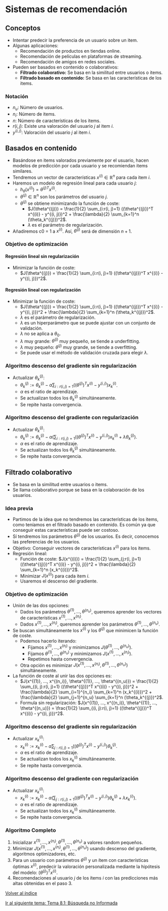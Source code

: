 # Sistemas de recomendación
## Conceptos
- Intentar predecir la preferencia de un usuario sobre un item.
- Algunas aplicaciones:
  - Recomendación de productos en tiendas online.
  - Recomendación de películas en plataformas de streaming.
  - Recomendación de amigos en redes sociales.
- Pueden ser basados en contenido o colaborativos:
  - **Filtrado colaborativo:** Se basa en la similitud entre usuarios o items.
  - **Filtrado basado en contenido:** Se basa en las características de los items.
### Notación
- $n_u$: Número de usuarios.
- $n_i$: Número de items.
- $n$: Número de características de los items.
- $r(i, j)$: Existe una valoración del usuario $j$ al item $i$.
- $y^{(i, j)}$: Valoración del usuario $j$ al item $i$.

## Basados en contenido
- Basándose en items valorados previamente por el usuario, hacen modelos de predicción por cada usuario y se recomiendan items similares.
- Tendremos un vector de características $x^{(i)} \in \mathbb{R}^n$ para cada item $i$.
- Haremos un modelo de regresión lineal para cada usuario $j$:
  - $h_\theta(x^{(i)}) = \theta^{(j)T} x^{(i)}$.
  - $\theta^{(j)} \in \mathbb{R}^n$ son los parámetros del usuario $j$.
  - $\theta^{(j)}$ se obtiene minimizando la función de coste:
    - $J(\theta^{(j)}) = \frac{1}{2} \sum_{i:r(i, j)=1} ((\theta^{(j)})^T x^{(i)} - y^{(i, j)})^2 + \frac{\lambda}{2} \sum_{k=1}^n (\theta_k^{(j)})^2$.
    - $\lambda$ es el parámetro de regularización.
- Añadiremos c0 = 1 a $x^{(i)}$. Así, $\theta^{(j)}$ será de dimensión $n+1$.

### Objetivo de optimización
#### Regresión lineal sin regularización
- Minimizar la función de coste:
  - $J(\theta^{(j)}) = \frac{1}{2} \sum_{i:r(i, j)=1} ((\theta^{(j)})^T x^{(i)} - y^{(i, j)})^2$.

#### Regresión lineal con regularización
- Minimizar la función de coste:
  - $J(\theta^{(j)}) = \frac{1}{2} \sum_{i:r(i, j)=1} ((\theta^{(j)})^T x^{(i)} - y^{(i, j)})^2 + \frac{\lambda}{2} \sum_{k=1}^n (\theta_k^{(j)})^2$.
  - $\lambda$ es el parámetro de regularización.
  - $\lambda$ es un hiperparámetro que se puede ajustar con un conjunto de validación.
  - $\lambda$ no se aplica a $\theta_0$.
  - $\lambda$ muy grande: $\theta^{(j)}$ muy pequeño, se tiende a underfitting.
  - $\lambda$ muy pequeño: $\theta^{(j)}$ muy grande, se tiende a overfitting.
  - Se puede usar el método de validación cruzada para elegir $\lambda$.

### Algoritmo descenso del gradiente sin regularización
- Actualizar $\theta_k^{(j)}$:
  - $\theta_k^{(j)} := \theta_k^{(j)} - \alpha \sum_{i:r(i, j)=1} ((\theta^{(j)})^T x^{(i)} - y^{(i, j)}) x_k^{(i)}$.
  - $\alpha$ es el ratio de aprendizaje.
  - Se actualizan todos los $\theta_k^{(j)}$ simultáneamente.
  - Se repite hasta convergencia.

### Algoritmo descenso del gradiente con regularización
- Actualizar $\theta_k^{(j)}$:
  - $\theta_k^{(j)} := \theta_k^{(j)} - \alpha \left( \sum_{i:r(i, j)=1} ((\theta^{(j)})^T x^{(i)} - y^{(i, j)}) x_k^{(i)} + \lambda \theta_k^{(j)} \right)$.
  - $\alpha$ es el ratio de aprendizaje.
  - Se actualizan todos los $\theta_k^{(j)}$ simultáneamente.
  - Se repite hasta convergencia.

## Filtrado colaborativo
- Se basa en la similitud entre usuarios o items.
- Se llama colaborativo porque se basa en la colaboración de los usuarios.

### Idea previa
- Partimos de la idea que no tendremos las características de los items, como teníamos en el filtrado basado en contenido. Es común ya que conseguir estas características puede ser costoso.
- Sí tendremos los parámetros $\theta^{(j)}$ de los usuarios. Es decir, conocemos las preferencias de los usuarios.
- Objetivo: Conseguir vectores de características $x^{(i)}$ para los items.
- Regresión lineal:
  - Función de coste: $J(x^{(i)}) = \frac{1}{2} \sum_{j:r(i, j)=1} ((\theta^{(j)})^T x^{(i)} - y^{(i, j)})^2 + \frac{\lambda}{2} \sum_{k=1}^n (x_k^{(i)})^2$.
  - Minimizar $J(x^{(i)})$ para cada item $i$.
  - Usaremos el descenso del gradiente.

### Objetivo de optimización
- Unión de las dos opciones:
  - Dados los parámetros $\theta^{(1)}, …, \theta^{(n_u)}$, queremos aprender los vectores de características $x^{(1)}, …, x^{(n_i)}$.
  - Dados $x^{(1)}, …, x^{(n_i)}$, queremos aprender los parámetros $\theta^{(1)}, …, \theta^{(n_u)}$.
- Se buscan simultáneamente los $x^{(i)}$ y los $\theta^{(j)}$ que minimicen la función de coste.
  - Podemos hacerlo iterando:
    - Fijamos $x^{(1)}, …, x^{(n_i)}$ y minimizamos $J(\theta^{(1)}, …, \theta^{(n_u)})$.
    - Fijamos $\theta^{(1)}, …, \theta^{(n_u)}$ y minimizamos $J(x^{(1)}, …, x^{(n_i)})$.
    - Repetimos hasta convergencia.
  - Otra opción es minimizar $J(x^{(1)}, …, x^{(n_i)}, \theta^{(1)}, …, \theta^{(n_u)})$ simultáneamente.
- La función de coste al unir las dos opciones es:
  - $J(x^{(1)}, …, x^{(n_i)}, \theta^{(1)}, …, \theta^{(n_u)}) = \frac{1}{2} \sum_{(i, j):r(i, j)=1} ((\theta^{(j)})^T x^{(i)} - y^{(i, j)})^2 + \frac{\lambda}{2} \sum_{i=1}^{n_i} \sum_{k=1}^n (x_k^{(i)})^2 + \frac{\lambda}{2} \sum_{j=1}^{n_u} \sum_{k=1}^n (\theta_k^{(j)})^2$. 
  - Formula sin regularización: $J(x^{(1)}, …, x^{(n_i)}, \theta^{(1)}, …, \theta^{(n_u)}) = \frac{1}{2} \sum_{(i, j):r(i, j)=1} ((\theta^{(j)})^T x^{(i)} - y^{(i, j)})^2$.

### Algoritmo descenso del gradiente sin regularización
- Actualizar $x_k^{(i)}$:
  - $x_k^{(i)} := x_k^{(i)} - \alpha \sum_{j:r(i, j)=1} ((\theta^{(j)})^T x^{(i)} - y^{(i, j)}) \theta_k^{(j)}$.
  - $\alpha$ es el ratio de aprendizaje.
  - Se actualizan todos los $x_k^{(i)}$ simultáneamente.
  - Se repite hasta convergencia.

### Algoritmo descenso del gradiente con regularización
- Actualizar $x_k^{(i)}$:
  - $x_k^{(i)} := x_k^{(i)} - \alpha \left( \sum_{j:r(i, j)=1} ((\theta^{(j)})^T x^{(i)} - y^{(i, j)}) \theta_k^{(j)} + \lambda x_k^{(i)} \right)$.
  - $\alpha$ es el ratio de aprendizaje.
  - Se actualizan todos los $x_k^{(i)}$ simultáneamente.
  - Se repite hasta convergencia.

### Algoritmo Completo
1. Inicializar $x^{(1)}, … , x^{(n_i)}, \theta^{(1)}, … , \theta^{(n_u)}$ a valores random pequeños.
2. Minimizar $J(x^{(1)}, … , x^{(n_i)}, \theta^{(1)}, … , \theta^{(n_u)})$ usando descenso del gradiente, algoritmos optimizadores, etc.
3. Para un usuario con parámetros $\theta^{(j)}$ y un ítem con características óptimas $x^{(i)}$, predecir la valoración personalizada mediante la hipótesis del modelo: $(\theta^{(j)})^T x^{(i)}$.
4. Recomendaciones al usuario $j$ de los ítems $i$ con las predicciones más altas obtenidas en el paso 3.

[Volver al índice](../../README.md)

[Ir al siguiente tema: Tema 8.1: Búsqueda no Informada](../Tema8/Tema8.md)